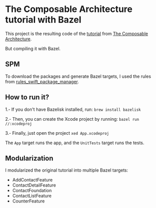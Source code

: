 # The Composable Architecture tutorial with Bazel

This project is the resulting code of the [tutorial](https://pointfreeco.github.io/swift-composable-architecture/main/tutorials/meetcomposablearchitecture/) from [The Composable Architecture](https://github.com/pointfreeco/swift-composable-architecture).

But compiling it with Bazel.

## SPM

To download the packages and generate Bazel targets, I used the rules from [rules_swift_package_manager](https://github.com/cgrindel/rules_swift_package_manager).

## How to run it?

1.- If you don't have Bazelisk installed, run: `brew install bazelisk`

2.- Then, you can create the Xcode project by running: `bazel run //:xcodeproj`

3.- Finally, just open the project `xed App.xcodeproj`

The `App` target runs the app, and the `UnitTests` target runs the tests.

## Modularization

I modularized the original tutorial into multiple Bazel targets:
- AddContactFeature
- ContactDetailFeature
- ContactFoundation
- ContactListFeature
- CounterFeature
